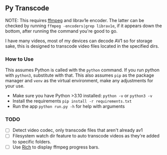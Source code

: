 ## Py Transcode

NOTE: This requires [ffmpeg](https://ffmpeg.org/) and librav1e encoder. The latter can be checked by running `ffmpeg -encoders|grep librav1e`, if it appears down the bottom, after running the command you're good to go. 

I have many videos, most of my devices can decode AV1 so for storage sake, this is designed to transcode video files located in the specified dirs.

### How to Use

This assumes Python is called with the `python` command. If you run python with `python3`, substitute with that. This also assumes `pip` as the package manager and `venv` as the virtual environment, make any adjustments for your use.
- Make sure you have Python >3.10 installed: `python -v` or `python3 -v`
- Install the requirements `pip install -r requirements.txt`
- Run the app `python run.py -h` for help with arguments

### TODO

- [ ] Detect video codec, only transcode files that aren't already av1
- [ ] Filesystem watch dir feature to auto transcode videos as they're added to specific folders.
- [ ] Use [Rich](https://rich.readthedocs.io/en/stable/introduction.html) to display ffmpeg progress bars.